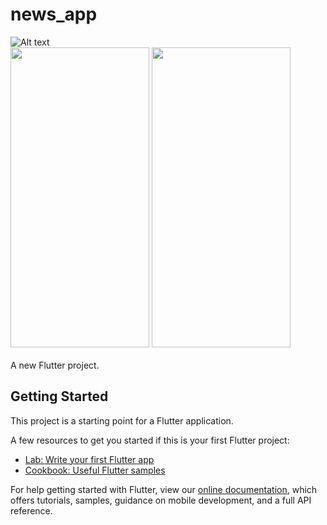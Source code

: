 # news_app
![Alt text](/news_app/assets/images/sample2.png?raw=true "Banner")<br>
<img src="/news_app/assets/images/sample.gif?raw=true" width="222" height="480">
<img src="/news_app/assets/images/sample1.gif?raw=true" width="222" height="480"><br><br>
A new Flutter project.

## Getting Started

This project is a starting point for a Flutter application.

A few resources to get you started if this is your first Flutter project:

- [Lab: Write your first Flutter app](https://flutter.dev/docs/get-started/codelab)
- [Cookbook: Useful Flutter samples](https://flutter.dev/docs/cookbook)

For help getting started with Flutter, view our
[online documentation](https://flutter.dev/docs), which offers tutorials,
samples, guidance on mobile development, and a full API reference.
